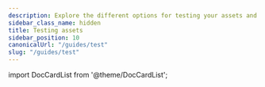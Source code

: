 ```yaml
---
description: Explore the different options for testing your assets and pipelines in Dagster.
sidebar_class_name: hidden
title: Testing assets
sidebar_position: 10
canonicalUrl: "/guides/test"
slug: "/guides/test"
---
```


import DocCardList from '@theme/DocCardList';

<DocCardList />
